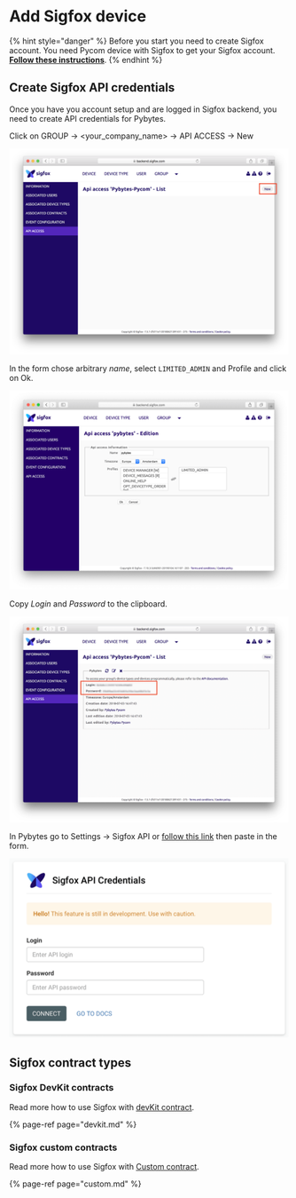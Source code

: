 # Add Sigfox device

{% hint style="danger" %}
Before you start you need to create Sigfox account. You need Pycom device with Sigfox to get your Sigfox account. [**Follow these instructions**](../../../gettingstarted/registration/sigfox.md).
{% endhint %}

## Create Sigfox API credentials

Once you have you account setup and are logged in Sigfox backend, you need to create API credentials for Pybytes.

Click on GROUP → &lt;your\_company\_name&gt; → API ACCESS → New

![](../../../.gitbook/assets/apiaccess%20%281%29.png)

In the form chose arbitrary _name_, select `LIMITED_ADMIN` and Profile and click on Ok.

![](../../../.gitbook/assets/apiaccessscope.png)

Copy _Login_ and _Password_ to the clipboard.

![](../../../.gitbook/assets/apiaccesskeys.png)

In Pybytes go to Settings → Sigfox API or [follow this link](https://pybytes.pycom.io/settings/sigfox-credentials) then paste in the form.

![](../../../.gitbook/assets/pybytessigfoxcredentials.png)

## Sigfox contract types

### Sigfox DevKit contracts

Read more how to use Sigfox with [devKit contract](devkit.md).

{% page-ref page="devkit.md" %}

### Sigfox custom contracts

Read more how to use Sigfox with [Custom contract](devkit.md).

{% page-ref page="custom.md" %}

